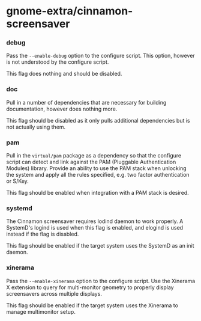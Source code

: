 # gnome-extra/cinnamon-screensaver

### debug
Pass the `--enable-debug` option to the configure script. This option, however is not understood by the configure script.

This flag does nothing and should be disabled.

### doc
Pull in a number of dependencies that are necessary for building documentation, however does nothing more.

This flag should be disabled as it only pulls additional dependencies but is not actually using them.

### pam
Pull in the `virtual/pam` package as a dependency so that the configure script can detect and link against the PAM (Pluggable Authentication Modules) library. Provide an ability to use the PAM stack when unlocking the system and apply all the rules specified, e.g. two factor authentication or S/Key.

This flag should be enabled when integration with a PAM stack is desired.

### systemd
The Cinnamon screensaver requires lodind daemon to work properly. A SystemD's logind is used when this flag is enabled, and elogind is used instead if the flag is disabled.

This flag should be enabled if the target system uses the SystemD as an init daemon.

### xinerama
Pass the `--enable-xinerama` option to the configure script. Use the Xinerama X extension to query for multi-monitor geometry to properly display screensavers across multiple displays.

This flag should be enabled if the target system uses the Xinerama to manage multimonitor setup.
